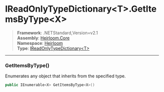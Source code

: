 # IReadOnlyTypeDictionary\<T>.GetItemsByType\<X>

> **Framework**: .NETStandard,Version=v2.1  
> **Assembly**: [Heirloom.Core][0]  
> **Namespace**: [Heirloom][0]  
> **Type**: [IReadOnlyTypeDictionary\<T>][1]  

--------------------------------------------------------------------------------

### GetItemsByType<X>()

Enumerates any object that inherits from the specified type.

```cs
public IEnumerable<X> GetItemsByType<X>()
```

[0]: ../Heirloom.Core.md
[1]: Heirloom.IReadOnlyTypeDictionary[T].md
